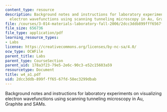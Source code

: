 ```yaml
---
content_type: resource
description: Background notes and instructions for laboratory experiments on visualizing
  electron wavefunctions using scanning tunneling microscopy in Au, Graphite and SAMs.
file: /courses/3-014-materials-laboratory-fall-2006/2dcc3ddb899fff6567fd58ec3299dbab_w4_a1.pdf
file_size: 656736
file_type: application/pdf
learning_resource_types:
- Labs
license: https://creativecommons.org/licenses/by-nc-sa/4.0/
ocw_type: OCWFile
parent_title: Labs
parent_type: CourseSection
parent_uid: 178a3f23-79e5-2e6c-90c3-e52c15603a59
resourcetype: Document
title: w4_a1.pdf
uid: 2dcc3ddb-899f-ff65-67fd-58ec3299dbab
---
```

Background notes and instructions for laboratory experiments on visualizing electron wavefunctions using scanning tunneling microscopy in Au, Graphite and SAMs.